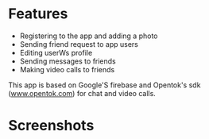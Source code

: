 # Features

- Registering to the app and adding a photo
- Sending friend request to app users
- Editing userWs profile
- Sending messages to friends
- Making video calls to friends


This app is based on Google'S firebase and Opentok's sdk (www.opentok.com) for chat and video calls.

# Screenshots

